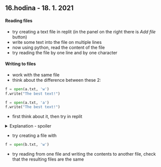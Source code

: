 ## **16.hodina - 18. 1. 2021**

#### Reading files
- try creating a text file in replit (in the panel on the right there is *Add file* button)
- write some text into the file on multiple lines
- now using python, read the content of the file
- try reading the file by one line and by one character

#### Writing to files
- work with the same file
- think about the difference between these 2:
``` python
f = open(a.txt, 'w')
f.write("The best text!")

f = open(a.txt, 'a')
f.write("The best text!")
```
- first think about it, then try in replit
<details>
<summary>Explanation - spoiler</summary>
  
``` python
f = open(a.txt, 'w')
f.write("The best text!") # this rewrites the whole file with new text

f = open(a.txt, 'a')
f.write("The best text!") # this adds new text at the end
```
</details>

- try creating a file with 
``` python
f = open(b.txt, 'w')
```
- try reading from one file and writing the contents to another file, check that the resulting files are the same
